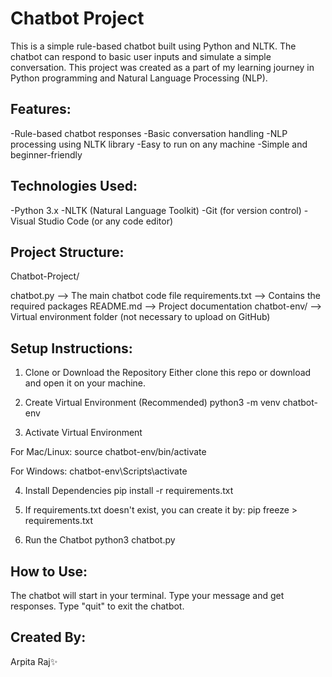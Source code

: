 # Chatbot Project

This is a simple rule-based chatbot built using Python and NLTK. The chatbot can respond to basic user inputs and simulate a simple conversation. This project was created as a part of my learning journey in Python programming and Natural Language Processing (NLP).

## Features:

-Rule-based chatbot responses
-Basic conversation handling
-NLP processing using NLTK library
-Easy to run on any machine
-Simple and beginner-friendly


## Technologies Used:

-Python 3.x
-NLTK (Natural Language Toolkit)
-Git (for version control)
-Visual Studio Code (or any code editor)


## Project Structure:

Chatbot-Project/

chatbot.py          --> The main chatbot code file
requirements.txt    --> Contains the required packages
README.md           --> Project documentation
chatbot-env/        --> Virtual environment folder (not necessary to upload on GitHub)


## Setup Instructions:

1. Clone or Download the Repository
Either clone this repo or download and open it on your machine.

2. Create Virtual Environment (Recommended)
python3 -m venv chatbot-env

3. Activate Virtual Environment

For Mac/Linux:
source chatbot-env/bin/activate

For Windows:
chatbot-env\Scripts\activate

4. Install Dependencies
pip install -r requirements.txt

5. If requirements.txt doesn't exist, you can create it by:
pip freeze > requirements.txt

6. Run the Chatbot
python3 chatbot.py

## How to Use:

The chatbot will start in your terminal.
Type your message and get responses.
Type "quit" to exit the chatbot.


## Created By:

Arpita Raj✨
